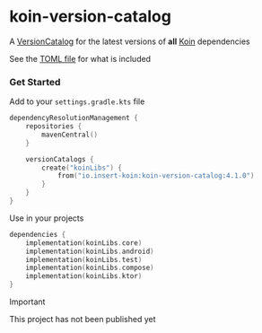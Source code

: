# koin-version-catalog

A [VersionCatalog](https://docs.gradle.org/current/userguide/version_catalogs.html) for the latest versions of **all** [Koin](https://github.com/InsertKoinIO/koin) dependencies

See the [TOML file](gradle/koin.versions.toml) for what is included

### Get Started

Add to your `settings.gradle.kts` file
```kotlin
dependencyResolutionManagement {
    repositories {
        mavenCentral()
    }

    versionCatalogs {
        create("koinLibs") {
            from("io.insert-koin:koin-version-catalog:4.1.0")
        }
    }
}
```

Use in your projects
```kotlin
dependencies {
    implementation(koinLibs.core)
    implementation(koinLibs.android)
    implementation(koinLibs.test)
    implementation(koinLibs.compose)
    implementation(koinLibs.ktor)
}
```

> [!IMPORTANT]
> This project has not been published yet